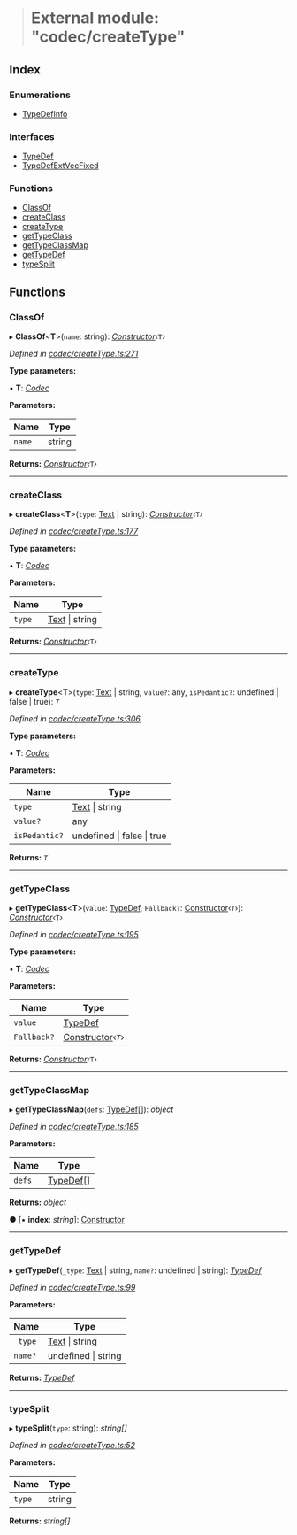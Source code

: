 > # External module: "codec/createType"

## Index

### Enumerations

* [TypeDefInfo](../enums/_codec_createtype_.typedefinfo.md)

### Interfaces

* [TypeDef](../interfaces/_codec_createtype_.typedef.md)
* [TypeDefExtVecFixed](../interfaces/_codec_createtype_.typedefextvecfixed.md)

### Functions

* [ClassOf](_codec_createtype_.md#classof)
* [createClass](_codec_createtype_.md#createclass)
* [createType](_codec_createtype_.md#createtype)
* [getTypeClass](_codec_createtype_.md#gettypeclass)
* [getTypeClassMap](_codec_createtype_.md#gettypeclassmap)
* [getTypeDef](_codec_createtype_.md#gettypedef)
* [typeSplit](_codec_createtype_.md#typesplit)

## Functions

###  ClassOf

▸ **ClassOf**<**T**>(`name`: string): *[Constructor](../interfaces/_types_.constructor.md)‹*`T`*›*

*Defined in [codec/createType.ts:271](https://github.com/polkadot-js/api/blob/d34eb15/packages/types/src/codec/createType.ts#L271)*

**Type parameters:**

▪ **T**: *[Codec](../interfaces/_types_.codec.md)*

**Parameters:**

Name | Type |
------ | ------ |
`name` | string |

**Returns:** *[Constructor](../interfaces/_types_.constructor.md)‹*`T`*›*

___

###  createClass

▸ **createClass**<**T**>(`type`: [Text](../classes/_primitive_text_.text.md) | string): *[Constructor](../interfaces/_types_.constructor.md)‹*`T`*›*

*Defined in [codec/createType.ts:177](https://github.com/polkadot-js/api/blob/d34eb15/packages/types/src/codec/createType.ts#L177)*

**Type parameters:**

▪ **T**: *[Codec](../interfaces/_types_.codec.md)*

**Parameters:**

Name | Type |
------ | ------ |
`type` | [Text](../classes/_primitive_text_.text.md) \| string |

**Returns:** *[Constructor](../interfaces/_types_.constructor.md)‹*`T`*›*

___

###  createType

▸ **createType**<**T**>(`type`: [Text](../classes/_primitive_text_.text.md) | string, `value?`: any, `isPedantic?`: undefined | false | true): *`T`*

*Defined in [codec/createType.ts:306](https://github.com/polkadot-js/api/blob/d34eb15/packages/types/src/codec/createType.ts#L306)*

**Type parameters:**

▪ **T**: *[Codec](../interfaces/_types_.codec.md)*

**Parameters:**

Name | Type |
------ | ------ |
`type` | [Text](../classes/_primitive_text_.text.md) \| string |
`value?` | any |
`isPedantic?` | undefined \| false \| true |

**Returns:** *`T`*

___

###  getTypeClass

▸ **getTypeClass**<**T**>(`value`: [TypeDef](../interfaces/_codec_createtype_.typedef.md), `Fallback?`: [Constructor](../interfaces/_types_.constructor.md)‹*`T`*›): *[Constructor](../interfaces/_types_.constructor.md)‹*`T`*›*

*Defined in [codec/createType.ts:195](https://github.com/polkadot-js/api/blob/d34eb15/packages/types/src/codec/createType.ts#L195)*

**Type parameters:**

▪ **T**: *[Codec](../interfaces/_types_.codec.md)*

**Parameters:**

Name | Type |
------ | ------ |
`value` | [TypeDef](../interfaces/_codec_createtype_.typedef.md) |
`Fallback?` | [Constructor](../interfaces/_types_.constructor.md)‹*`T`*› |

**Returns:** *[Constructor](../interfaces/_types_.constructor.md)‹*`T`*›*

___

###  getTypeClassMap

▸ **getTypeClassMap**(`defs`: [TypeDef](../interfaces/_codec_createtype_.typedef.md)[]): *object*

*Defined in [codec/createType.ts:185](https://github.com/polkadot-js/api/blob/d34eb15/packages/types/src/codec/createType.ts#L185)*

**Parameters:**

Name | Type |
------ | ------ |
`defs` | [TypeDef](../interfaces/_codec_createtype_.typedef.md)[] |

**Returns:** *object*

● \[▪ **index**: *string*\]: [Constructor](../interfaces/_types_.constructor.md)

___

###  getTypeDef

▸ **getTypeDef**(`_type`: [Text](../classes/_primitive_text_.text.md) | string, `name?`: undefined | string): *[TypeDef](../interfaces/_codec_createtype_.typedef.md)*

*Defined in [codec/createType.ts:99](https://github.com/polkadot-js/api/blob/d34eb15/packages/types/src/codec/createType.ts#L99)*

**Parameters:**

Name | Type |
------ | ------ |
`_type` | [Text](../classes/_primitive_text_.text.md) \| string |
`name?` | undefined \| string |

**Returns:** *[TypeDef](../interfaces/_codec_createtype_.typedef.md)*

___

###  typeSplit

▸ **typeSplit**(`type`: string): *string[]*

*Defined in [codec/createType.ts:52](https://github.com/polkadot-js/api/blob/d34eb15/packages/types/src/codec/createType.ts#L52)*

**Parameters:**

Name | Type |
------ | ------ |
`type` | string |

**Returns:** *string[]*